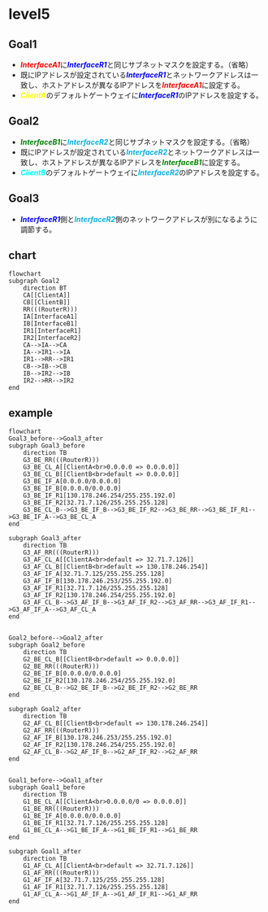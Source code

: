 # level5

## Goal1
* <font color="red">***InterfaceA1***</font>に<font color="blue">***InterfaceR1***</font>と同じサブネットマスクを設定する。（省略）
* 既にIPアドレスが設定されている<font color="blue">***InterfaceR1***</font>とネットワークアドレスは一致し、ホストアドレスが異なるIPアドレスを<font color="red">***InterfaceA1***</font>に設定する。
* <font color="yellow">***ClientA***</font>のデフォルトゲートウェイに<font color="blue">***InterfaceR1***</font>のIPアドレスを設定する。

## Goal2
* <font color="green">***InterfaceB1***</font>に<font color="skayblue">***InterfaceR2***</font>と同じサブネットマスクを設定する。（省略）
* 既にIPアドレスが設定されている<font color="skayblue">***InterfaceR2***</font>とネットワークアドレスは一致し、ホストアドレスが異なるIPアドレスを<font color="green">***InterfaceB1***</font>に設定する。
* <font color="cyan">***ClientB***</font>のデフォルトゲートウェイに<font color="skayblue">***InterfaceR2***</font>のIPアドレスを設定する。

## Goal3
* <font color="blue">***InterfaceR1***</font>側と<font color="skayblue">***InterfaceR2***</font>側のネットワークアドレスが別になるように調節する。

## chart
```mermaid
flowchart
subgraph Goal2
    direction BT
    CA[[ClientA]]
    CB[[ClientB]]
    RR(((RouterR)))
    IA[InterfaceA1]
    IB[InterfaceB1]
    IR1[InterfaceR1]
    IR2[InterfaceR2]
    CA-->IA-->CA
    IA-->IR1-->IA
    IR1-->RR-->IR1
    CB-->IB-->CB
    IB-->IR2-->IB
    IR2-->RR-->IR2
end
```
## example
```mermaid
flowchart
Goal3_before-->Goal3_after
subgraph Goal3_before
    direction TB
    G3_BE_RR(((RouterR)))
    G3_BE_CL_A[[ClientA<br>0.0.0.0 => 0.0.0.0]]
    G3_BE_CL_B[[ClientB<br>default => 0.0.0.0]]
    G3_BE_IF_A[0.0.0.0/0.0.0.0]
    G3_BE_IF_B[0.0.0.0/0.0.0.0]
    G3_BE_IF_R1[130.178.246.254/255.255.192.0]
    G3_BE_IF_R2[32.71.7.126/255.255.255.128]
    G3_BE_CL_B-->G3_BE_IF_B-->G3_BE_IF_R2-->G3_BE_RR-->G3_BE_IF_R1-->G3_BE_IF_A-->G3_BE_CL_A
end

subgraph Goal3_after
    direction TB
    G3_AF_RR(((RouterR)))
    G3_AF_CL_A[[ClientA<br>default => 32.71.7.126]]
    G3_AF_CL_B[[ClientB<br>default => 130.178.246.254]]
    G3_AF_IF_A[32.71.7.125/255.255.255.128]
    G3_AF_IF_B[130.178.246.253/255.255.192.0]
    G3_AF_IF_R1[32.71.7.126/255.255.255.128]
    G3_AF_IF_R2[130.178.246.254/255.255.192.0]
    G3_AF_CL_B-->G3_AF_IF_B-->G3_AF_IF_R2-->G3_AF_RR-->G3_AF_IF_R1-->G3_AF_IF_A-->G3_AF_CL_A
end


Goal2_before-->Goal2_after
subgraph Goal2_before
    direction TB
    G2_BE_CL_B[[ClientB<br>default => 0.0.0.0]]
    G2_BE_RR(((RouterR)))
    G2_BE_IF_B[0.0.0.0/0.0.0.0]
    G2_BE_IF_R2[130.178.246.254/255.255.192.0]
    G2_BE_CL_B-->G2_BE_IF_B-->G2_BE_IF_R2-->G2_BE_RR
end

subgraph Goal2_after
    direction TB
    G2_AF_CL_B[[ClientB<br>default => 130.178.246.254]]
    G2_AF_RR(((RouterR)))
    G2_AF_IF_B[130.178.246.253/255.255.192.0]
    G2_AF_IF_R2[130.178.246.254/255.255.192.0]
    G2_AF_CL_B-->G2_AF_IF_B-->G2_AF_IF_R2-->G2_AF_RR
end


Goal1_before-->Goal1_after
subgraph Goal1_before
    direction TB
    G1_BE_CL_A[[ClientA<br>0.0.0.0/0 => 0.0.0.0]]
    G1_BE_RR(((RouterR)))
    G1_BE_IF_A[0.0.0.0/0.0.0.0]
    G1_BE_IF_R1[32.71.7.126/255.255.255.128]
    G1_BE_CL_A-->G1_BE_IF_A-->G1_BE_IF_R1-->G1_BE_RR
end

subgraph Goal1_after
    direction TB
    G1_AF_CL_A[[ClientA<br>default => 32.71.7.126]]
    G1_AF_RR(((RouterR)))
    G1_AF_IF_A[32.71.7.125/255.255.255.128]
    G1_AF_IF_R1[32.71.7.126/255.255.255.128]
    G1_AF_CL_A-->G1_AF_IF_A-->G1_AF_IF_R1-->G1_AF_RR
end
```

